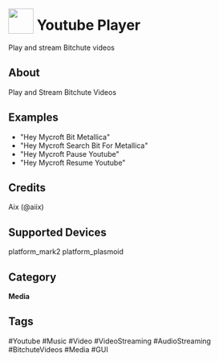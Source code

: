 # <img src='https://raw.githack.com/FortAwesome/Font-Awesome/master/svgs/solid/video.svg' card_color='#DB4040' width='50' height='50' style='vertical-align:bottom'/> Youtube Player
Play and stream Bitchute videos

## About
Play and Stream Bitchute Videos 

## Examples
* "Hey Mycroft Bit Metallica"
* "Hey Mycroft Search Bit For Metallica"
* "Hey Mycroft Pause Youtube"
* "Hey Mycroft Resume Youtube"

## Credits
Aix (@aiix)

## Supported Devices 
platform_mark2 platform_plasmoid 

## Category
**Media**

## Tags
#Youtube
#Music
#Video
#VideoStreaming
#AudioStreaming
#BitchuteVideos
#Media
#GUI
